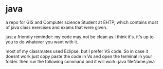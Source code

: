 # java
a repo for GIS and Computer science Student at EHTP, which contains most of java class exercises and exams that were given.

just a friendly reminder: my code may not be clean as I think it's. it's up to you to do whatever you want with it. 

most of my classmates used Eclipse. but I prefer VS code. So in case it doesnt work just copy paste the code in Vs and open the terminal in your folder. then run the following command and it will work: java fileName.java 
